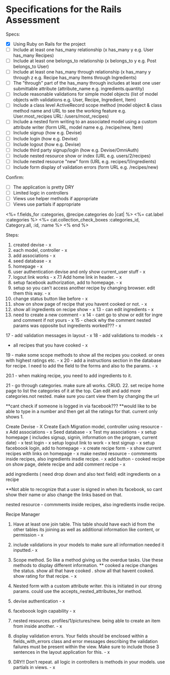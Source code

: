 # Specifications for the Rails Assessment

Specs:
- [x] Using Ruby on Rails for the project
- [ ] Include at least one has_many relationship (x has_many y e.g. User has_many Recipes) 
- [ ] Include at least one belongs_to relationship (x belongs_to y e.g. Post belongs_to User)
- [ ] Include at least one has_many through relationship (x has_many y through z e.g. Recipe has_many Items through Ingredients)
- [ ] The "through" part of the has_many through includes at least one user submittable attribute (attribute_name e.g. ingredients.quantity)
- [ ] Include reasonable validations for simple model objects (list of model objects with validations e.g. User, Recipe, Ingredient, Item)
- [ ] Include a class level ActiveRecord scope method (model object & class method name and URL to see the working feature e.g. User.most_recipes URL: /users/most_recipes)
- [ ] Include a nested form writing to an associated model using a custom attribute writer (form URL, model name e.g. /recipe/new, Item)
- [ ] Include signup (how e.g. Devise)
- [ ] Include login (how e.g. Devise)
- [ ] Include logout (how e.g. Devise)
- [ ] Include third party signup/login (how e.g. Devise/OmniAuth)
- [ ] Include nested resource show or index (URL e.g. users/2/recipes)
- [ ] Include nested resource "new" form (URL e.g. recipes/1/ingredients)
- [ ] Include form display of validation errors (form URL e.g. /recipes/new)

Confirm:
- [ ] The application is pretty DRY
- [ ] Limited logic in controllers
- [ ] Views use helper methods if appropriate
- [ ] Views use partials if appropriate

<%= f.fields_for :categories, @recipe.categories do |cat| %>
  <%= cat.label :categories %>
  <%= cat.collection_check_boxes :categories_id, Category.all, :id, :name %>
  <% end %>


Steps:

1. created devise - x
2. each model, controller - x
3. add associations - x
4. seed database - x
5. homepage - x
6. user authentication devise and only show current_user stuff - x
7. logout link works - x
7.1 Add home link in header. - x
8. setup facebook authorization, add to homepage. - x
9. setup so you can't access another recipe by changing browser. edit them this way. - x
10. change status button like before - x
11. show on show page of recipe that you havent cooked or not. - x
12. show all ingredients on recipe show - x
13 - can edit ingredients - x
16. need to create a new comment - x
14 - cant go to show or edit for ingre and comment if not yours - x
15 - check why the comment nested params was opposite but ingredients worked??? - x


17 - add validation messages in layout - x
18 - add validations to models - x

- all recipes that you have cooked - x

19 - make some scope methods to show all the recipes you cooked. or ones with highest ratings etc. - x
20 - add a instructions section in the database for recipe. I need to add the field to the forms and also to the params. - x

20.1 - when making recipe, you need to add ingredients to it. 

21 - go through categories. make sure all works. CRUD. 
22. set recipe home page to list the categories of it at the top. Can edit and add more categories.not nested. make sure you cant view them by changing the url

**cant check if someone is logged in via facebook???
**would like to be able to type in a number and then get all the ratings for that. current only shows 1. 


Create Devise - X
Create Each Migration model, controller using resource - x
Add associations - x
Seed database - x
Test my associations - x
setup homepage ( includes signup, signin, information on the program, current date) - x 
test login - x
setup logout link to work - x
test signup - x 
setup faceboook login, add to homepage - x
create recipe form  - x
show current recipes with links on homepage - x
make nested resource - commments inside recipes, also ingredients insdie recipe.  - x
add button - cooked recipe on show page, delete recipe and add comment recipe - x

add ingredients ( need drop down and also text field)
edit ingredients on a recipe


**Not able to recognize that a user is signed in when its facebook, so cant show their name or also change the links based on that. 


nested resource - commments inside recipes, also ingredients insdie recipe. 


Recipe Manager

1. Have at least one join table. This table should have each id from the other tables its joining as well as additional information like content, or permission - x

2. include validations in your models to make sure all information needed it inputted.- x

3. Scope method. So like a method giving us the overdue tasks. Use these methods to display different information. ** cooked a recipe changes the status. show all that have cooked . show all that havent cooked. show rating for that recipe. - x

4. Nested form with a custom attribute writer. this is initiated in our strong params. could use the accepts_nested_attributes_for method. 

5. devise authentication - x

6. faceboook login capability - x

7. nested resources. profiles/1/pictures/new. being able to create an item from inside another. - x

8. display validation errors. Your fields should be enclosed within a fields_with_errors class and error messages describing the validation failures must be present within the view. Make sure to include those 3 sentences in the layout application for this. - x

9. DRY!! Don’t repeat. all logic in controllers is methods in your models. use partials in views. - x